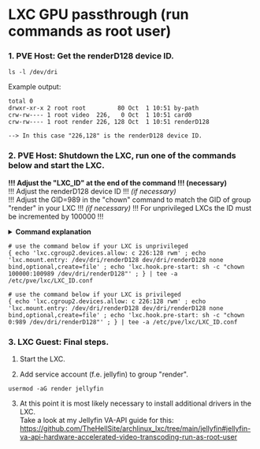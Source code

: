 # LXC GPU passthrough (run commands as root user)

### 1. PVE Host: Get the renderD128 device ID.

  ```
  ls -l /dev/dri
  ```

  Example output:
  ```
  total 0
  drwxr-xr-x 2 root root         80 Oct  1 10:51 by-path
  crw-rw---- 1 root video  226,   0 Oct  1 10:51 card0
  crw-rw---- 1 root render 226, 128 Oct  1 10:51 renderD128
  
  --> In this case "226,128" is the renderD128 device ID.
  ```

### 2. PVE Host: Shutdown the LXC, run one of the commands below and start the LXC.

  **!!! Adjust the "LXC_ID" at the end of the command !!! (necessary)**\
  !!! Adjust the renderD128 device ID !!! *(if necessary)*\
  !!! Adjust the GID=989 in the "chown" command to match the GID of group "render" in your LXC !!! *(if necessary)*
  !!! For unprivileged LXCs the ID must be incremented by 100000 !!!

  <details>
  <summary><b>Command explanation</b></summary>
    
    1. Grant the LXC access to the renderD128 device of the PVE host.
           lxc.cgroup2.devices.allow: c 226:128 rwm
    2. Mount the renderD128 device in the LXC.
           lxc.mount.entry: /dev/dri/renderD128 dev/dri/renderD128 none bind,optional,create=file
    3. Change the UID/GID of the renderD128 device on the PVE host, right before actually starting the LXC, to the UID/GID matching root:render inside the LXC.
           lxc.hook.pre-start: sh -c "chown 100000:100989 /dev/dri/renderD128"
  </details>

  ```
  # use the command below if your LXC is unprivileged
  { echo 'lxc.cgroup2.devices.allow: c 226:128 rwm' ; echo 'lxc.mount.entry: /dev/dri/renderD128 dev/dri/renderD128 none bind,optional,create=file' ; echo 'lxc.hook.pre-start: sh -c "chown 100000:100989 /dev/dri/renderD128"' ; } | tee -a /etc/pve/lxc/LXC_ID.conf
  
  # use the command below if your LXC is privileged
  { echo 'lxc.cgroup2.devices.allow: c 226:128 rwm' ; echo 'lxc.mount.entry: /dev/dri/renderD128 dev/dri/renderD128 none bind,optional,create=file' ; echo 'lxc.hook.pre-start: sh -c "chown 0:989 /dev/dri/renderD128"' ; } | tee -a /etc/pve/lxc/LXC_ID.conf
  ```

### 3. LXC Guest: Final steps.

  1. Start the LXC.

  2. Add service account (f.e. jellyfin) to group "render".

  ```
  usermod -aG render jellyfin
  ```

  3. At this point it is most likely necessary to install additional drivers in the LXC.  
  Take a look at my Jellyfin VA-API guide for this: https://github.com/TheHellSite/archlinux_lxc/tree/main/jellyfin#jellyfin-va-api-hardware-accelerated-video-transcoding-run-as-root-user
